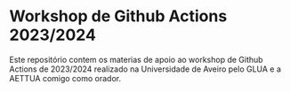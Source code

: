 # Workshop de Github Actions 2023/2024

Este repositório contem os materias de apoio ao workshop de Github Actions
de 2023/2024 realizado na Universidade de Aveiro pelo GLUA e a AETTUA comigo
como orador.
